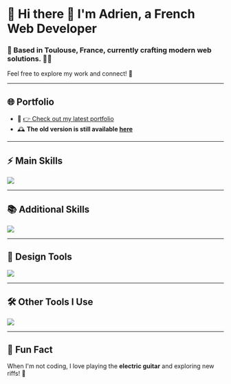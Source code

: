 # 🌟 Hi there 👋 I'm **Adrien**, a French Web Developer

### 📍 Based in **Toulouse, France**, currently crafting modern web solutions. 👨‍💻  
Feel free to explore my work and connect! 🚀  

---

## 🌐 **Portfolio**

- 🎨 [👉 Check out my latest portfolio](https://blenkdev.fr)  
- 🕰️ **The old version is still available [here](https://adrienthevon.fr)**  

---

## ⚡ **Main Skills**

<a href="https://skillicons.dev">
  <img src="https://skillicons.dev/icons?i=ts,nuxt,tailwind,threejs,laravel,postgres,docker" />
</a>

---

## 📚 **Additional Skills**

<a href="https://skillicons.dev">
  <img src="https://skillicons.dev/icons?i=nextjs,nest,deno,py,django,firebase" />
</a>

---

## 🎨 **Design Tools**

<a href="https://skillicons.dev">
  <img src="https://skillicons.dev/icons?i=figma,xd,ai,ps" />
</a>

---

## 🛠️ **Other Tools I Use**

<a href="https://skillicons.dev">
  <img src="https://skillicons.dev/icons?i=git,github,gitlab,vercel,aws,postman,discord,instagram,linkedin" />
</a>

---

## 🎸 Fun Fact  

When I'm not coding, I love playing the **electric guitar** and exploring new riffs! 🎵

